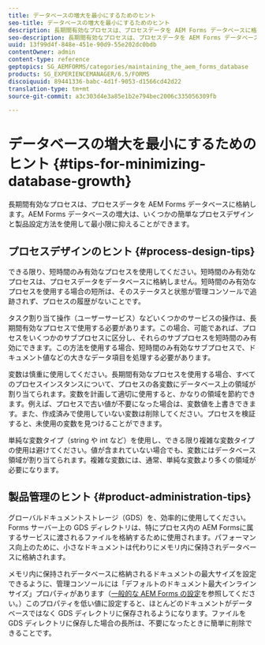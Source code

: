 ```yaml
---
title: データベースの増大を最小にするためのヒント
seo-title: データベースの増大を最小にするためのヒント
description: 長期間有効なプロセスは、プロセスデータを AEM Forms データベースに格納します。AEM Forms データベースの増大は、いくつかの簡単なプロセスデザインと製品設定方法を使用して最小限に抑えることができます。
seo-description: 長期間有効なプロセスは、プロセスデータを AEM Forms データベースに格納します。AEM Forms データベースの増大は、いくつかの簡単なプロセスデザインと製品設定方法を使用して最小限に抑えることができます。
uuid: 13f99d4f-848e-451e-90d9-55e202dc0bdb
contentOwner: admin
content-type: reference
geptopics: SG_AEMFORMS/categories/maintaining_the_aem_forms_database
products: SG_EXPERIENCEMANAGER/6.5/FORMS
discoiquuid: 89441336-babc-4d1f-9053-d1566cd42d22
translation-type: tm+mt
source-git-commit: a3c303d4e3a85e1b2e794bec2006c335056309fb

---
```



# データベースの増大を最小にするためのヒント {#tips-for-minimizing-database-growth}

長期間有効なプロセスは、プロセスデータを AEM Forms データベースに格納します。AEM Forms データベースの増大は、いくつかの簡単なプロセスデザインと製品設定方法を使用して最小限に抑えることができます。

## プロセスデザインのヒント {#process-design-tips}

できる限り、短時間のみ有効なプロセスを使用してください。短時間のみ有効なプロセスは、プロセスデータをデータベースに格納しません。短時間のみ有効なプロセスを使用する場合の短所は、そのステータスと状態が管理コンソールで追跡されず、プロセスの履歴がないことです。

タスク割り当て操作（ユーザーサービス）などいくつかのサービスの操作は、長期間有効なプロセスで使用する必要があります。この場合、可能であれば、プロセスをいくつかのサブプロセスに区分し、それらのサブプロセスを短時間のみ有効にできます。この方法を使用する場合、短時間のみ有効なサブプロセスで、ドキュメント値などの大きなデータ項目を処理する必要があります。

変数は慎重に使用してください。長期間有効なプロセスを使用する場合、すべてのプロセスインスタンスについて、プロセスの各変数にデータベース上の領域が割り当てられます。変数を計画して適切に使用すると、かなりの領域を節約できます。例えば、プロセスで古い値が不要になった場合は、変数値を上書きできます。また、作成済みで使用していない変数は削除してください。プロセスを検証すると、未使用の変数を見つけることができます。

単純な変数タイプ（string や int など）を使用し、できる限り複雑な変数タイプの使用は避けてください。値が含まれていない場合でも、変数にはデータベース領域が割り当てられます。複雑な変数には、通常、単純な変数より多くの領域が必要になります。

## 製品管理のヒント {#product-administration-tips}

グローバルドキュメントストレージ（GDS）を、効率的に使用してください。Forms サーバー上の GDS ディレクトリは、特にプロセス内の AEM Formsに属するサービスに渡されるファイルを格納するために使用されます。パフォーマンス向上のために、小さなドキュメントは代わりにメモリ内に保持されデータベースに格納されます。

メモリ内に保持されデータベースに格納されるドキュメントの最大サイズを設定できるように、管理コンソールには「デフォルトのドキュメント最大インラインサイズ」プロパティがあります（[一般的な AEM Forms の設定](/help/forms/using/admin-help/configure-general-aem-forms-settings.md#configure-general-aem-forms-settings)を参照してください。）このプロパティを低い値に設定すると、ほとんどのドキュメントがデータベースではなく GDS ディレクトリに保存されるようになります。ファイルを GDS ディレクトリに保存した場合の長所は、不要になったときに簡単に削除できることです。
